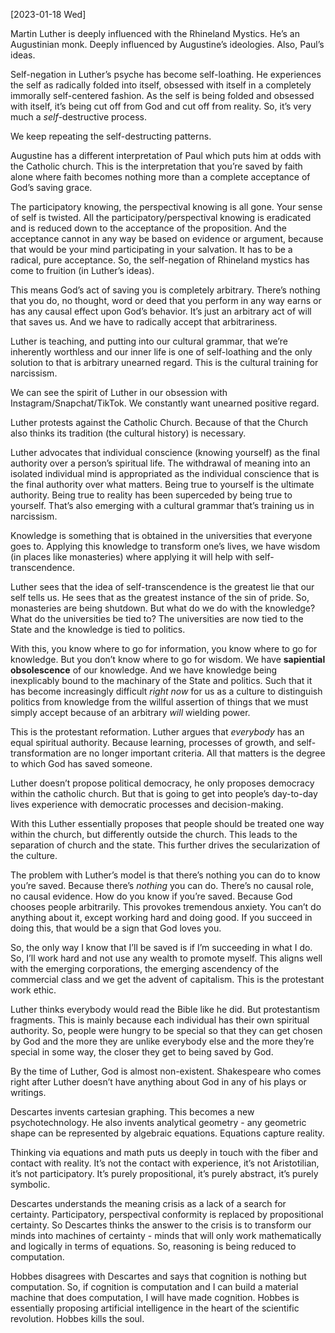 <span class="timestamp-wrapper"><span class="timestamp">[2023-01-18 Wed]</span></span>

Martin Luther is deeply influenced with the Rhineland Mystics. He’s an Augustinian monk. Deeply influenced by Augustine’s ideologies. Also, Paul’s ideas.

Self-negation in Luther’s psyche has become self-loathing. He experiences the self as radically folded into itself, obsessed with itself in a completely immorally self-centered fashion. As the self is being folded and obsessed with itself, it’s being cut off from God and cut off from reality. So, it’s very much a *self*-destructive process.

We keep repeating the self-destructing patterns.

Augustine has a different interpretation of Paul which puts him at odds with the Catholic church. This is the interpretation that you’re saved by faith alone where faith becomes nothing more than a complete acceptance of God’s saving grace.

The participatory knowing, the perspectival knowing is all gone. Your sense of self is twisted. All the participatory/perspectival knowing is eradicated and is reduced down to the acceptance of the proposition. And the acceptance cannot in any way be based on evidence or argument, because that would be your mind participating in your salvation. It has to be a radical, pure acceptance. So, the self-negation of Rhineland mystics has come to fruition (in Luther’s ideas).

This means God’s act of saving you is completely arbitrary. There’s nothing that you do, no thought, word or deed that you perform in any way earns or has any causal effect upon God’s behavior. It’s just an arbitrary act of will that saves us. And we have to radically accept that arbitrariness.

Luther is teaching, and putting into our cultural grammar, that we’re inherently worthless and our inner life is one of self-loathing and the only solution to that is arbitrary unearned regard. This is the cultural training for narcissism.

We can see the spirit of Luther in our obsession with Instagram/Snapchat/TikTok. We constantly want unearned positive regard.

Luther protests against the Catholic Church. Because of that the Church also thinks its tradition (the cultural history) is necessary.

Luther advocates that individual conscience (knowing yourself) as the final authority over a person’s spiritual life. The withdrawal of meaning into an isolated individual mind is appropriated as the individual conscience that is the final authority over what matters. Being true to yourself is the ultimate authority. Being true to reality has been superceded by being true to yourself. That’s also emerging with a cultural grammar that’s training us in narcissism.

Knowledge is something that is obtained in the universities that everyone goes to. Applying this knowledge to transform one’s lives, we have wisdom (in places like monasteries) where applying it will help with self-transcendence.

Luther sees that the idea of self-transcendence is the greatest lie that our self tells us. He sees that as the greatest instance of the sin of pride. So, monasteries are being shutdown. But what do we do with the knowledge? What do the universities be tied to? The universities are now tied to the State and the knowledge is tied to politics.

With this, you know where to go for information, you know where to go for knowledge. But you don’t know where to go for wisdom. We have **sapiential obsolescence** of our knowledge. And we have knowledge being inexplicably bound to the machinary of the State and politics. Such that it has become increasingly difficult *right now* for us as a culture to distinguish politics from knowledge from the willful assertion of things that we must simply accept because of an arbitrary *will* wielding power.

This is the protestant reformation. Luther argues that *everybody* has an equal spiritual authority. Because learning, processes of growth, and self-transformation are no longer important criteria. All that matters is the degree to which God has saved someone.

Luther doesn’t propose political democracy, he only proposes democracy within the catholic church. But that is going to get into people’s day-to-day lives experience with democratic processes and decision-making.

With this Luther essentially proposes that people should be treated one way within the church, but differently outside the church. This leads to the separation of church and the state. This further drives the secularization of the culture.

The problem with Luther’s model is that there’s nothing you can do to know you’re saved. Because there’s *nothing* you can do. There’s no causal role, no causal evidence. How do you know if you’re saved. Because God chooses people arbitrarily. This provokes tremendous anxiety. You can’t do anything about it, except working hard and doing good. If you succeed in doing this, that would be a sign that God loves you.

So, the only way I know that I’ll be saved is if I’m succeeding in what I do. So, I’ll work hard and not use any wealth to promote myself. This aligns well with the emerging corporations, the emerging ascendency of the commercial class and we get the advent of capitalism. This is the protestant work ethic.

Luther thinks everybody would read the Bible like he did. But protestantism fragments. This is mainly because each individual has their own spiritual authority. So, people were hungry to be special so that they can get chosen by God and the more they are unlike everybody else and the more they’re special in some way, the closer they get to being saved by God.

By the time of Luther, God is almost non-existent. Shakespeare who comes right after Luther doesn’t have anything about God in any of his plays or writings.

Descartes invents cartesian graphing. This becomes a new psychotechnology. He also invents analytical geometry - any geometric shape can be represented by algebraic equations. Equations capture reality.

Thinking via equations and math puts us deeply in touch with the fiber and contact with reality. It’s not the contact with experience, it’s not Aristotilian, it’s not participatory. It’s purely propositional, it’s purely abstract, it’s purely symbolic.

Descartes understands the meaning crisis as a lack of a search for certainty. Participatory, perspectival conformity is replaced by propositional certainty. So Descartes thinks the answer to the crisis is to transform our minds into machines of certainty - minds that will only work mathematically and logically in terms of equations. So, reasoning is being reduced to computation.

Hobbes disagrees with Descartes and says that cognition is nothing but computation. So, if cognition is computation and I can build a material machine that does computation, I will have made cognition. Hobbes is essentially proposing artificial intelligence in the heart of the scientific revolution. Hobbes kills the soul.